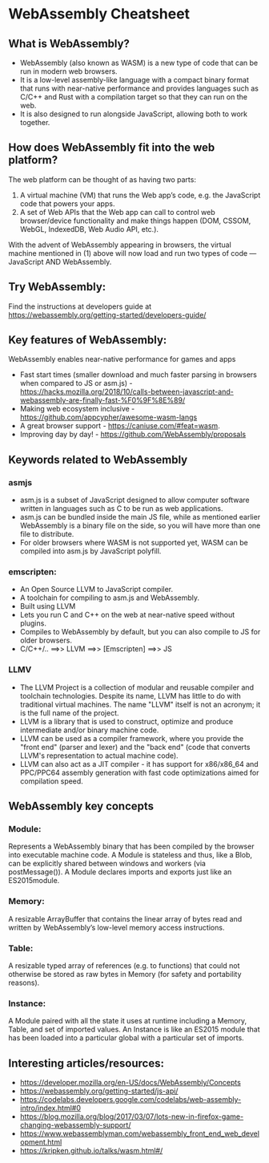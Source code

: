 # WebAssembly Cheatsheet

## What is WebAssembly?
* WebAssembly (also known as WASM) is a new type of code that can be run in modern web browsers. 
* It is a low-level assembly-like language with a compact binary format that runs with near-native performance and provides languages such as C/C++ and Rust with a compilation target so that they can run on the web.
* It is also designed to run alongside JavaScript, allowing both to work together.

## How does WebAssembly fit into the web platform?
The web platform can be thought of as having two parts:
1. A virtual machine (VM) that runs the Web app’s code, e.g. the JavaScript code that powers your apps.
2. A set of Web APIs that the Web app can call to control web browser/device functionality and make things happen (DOM, CSSOM, WebGL, IndexedDB, Web Audio API, etc.).

With the advent of WebAssembly appearing in browsers, the virtual machine mentioned in (1) above will now load and run two types of code — JavaScript AND WebAssembly.

## Try WebAssembly:
Find the instructions at developers guide at  https://webassembly.org/getting-started/developers-guide/

## Key features of WebAssembly:
WebAssembly enables near-native performance for games and apps
* Fast start times (smaller download and much faster parsing in browsers when compared to JS or asm.js) - https://hacks.mozilla.org/2018/10/calls-between-javascript-and-webassembly-are-finally-fast-%F0%9F%8E%89/
* Making web ecosystem inclusive - https://github.com/appcypher/awesome-wasm-langs
* A great browser support - https://caniuse.com/#feat=wasm.
* Improving day by day! - https://github.com/WebAssembly/proposals

## Keywords related to WebAssembly
### asmjs
* asm.js is a subset of JavaScript designed to allow computer software written in languages such as C to be run as web applications.
* asm.js can be bundled inside the main JS file, while as mentioned earlier WebAssembly is a binary file on the side, so you will have more than one file to distribute.
* For older browsers where WASM is not supported yet, WASM can be compiled into asm.js by JavaScript polyfill.

### emscripten: 
- An Open Source LLVM to JavaScript compiler.
- A toolchain for compiling to asm.js and WebAssembly. 
- Built using LLVM
- Lets you run C and C++ on the web at near-native speed without plugins.
- Compiles to WebAssembly by default, but you can also compile to JS for older browsers.
- C/C++/..   ==>>  LLVM  ==>>  [Emscripten]  ==>>  JS

### LLMV
- The LLVM Project is a collection of modular and reusable compiler and toolchain technologies. Despite its name, LLVM has little to do with traditional virtual machines. The name "LLVM" itself is not an acronym; it is the full name of the project.
- LLVM is a library that is used to construct, optimize and produce intermediate and/or binary machine code.
- LLVM can be used as a compiler framework, where you provide the "front end" (parser and lexer) and the "back end" (code that converts LLVM's representation to actual machine code).
- LLVM can also act as a JIT compiler - it has support for x86/x86_64 and PPC/PPC64 assembly generation with fast code optimizations aimed for compilation speed.

## WebAssembly key concepts
### Module:
Represents a WebAssembly binary that has been compiled by the browser into executable machine code. A Module is stateless and thus, like a Blob, can be explicitly shared between windows and workers (via postMessage()). A Module declares imports and exports just like an ES2015module.
### Memory:
A resizable ArrayBuffer that contains the linear array of bytes read and written by WebAssembly’s low-level memory access instructions.
### Table:
A resizable typed array of references (e.g. to functions) that could not otherwise be stored as raw bytes in Memory (for safety and portability reasons).
### Instance:
A Module paired with all the state it uses at runtime including a Memory, Table, and set of imported values. An Instance is like an ES2015 module that has been loaded into a particular global with a particular set of imports.

## Interesting articles/resources:
* https://developer.mozilla.org/en-US/docs/WebAssembly/Concepts
* https://webassembly.org/getting-started/js-api/
* https://codelabs.developers.google.com/codelabs/web-assembly-intro/index.html#0
* https://blog.mozilla.org/blog/2017/03/07/lots-new-in-firefox-game-changing-webassembly-support/
* https://www.webassemblyman.com/webassembly_front_end_web_development.html
* https://kripken.github.io/talks/wasm.html#/
